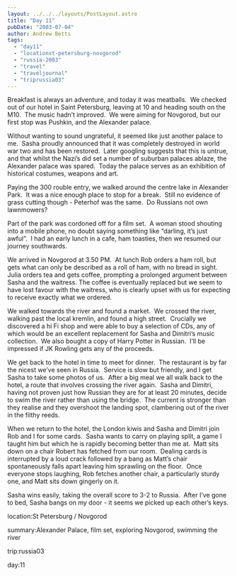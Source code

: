 ```yaml
---
layout: ../../../layouts/PostLayout.astro
title: "Day 11"
pubDate: "2003-07-04"
author: Andrew Betts
tags: 
  - "day11"
  - "locationst-petersburg-novgorod"
  - "russia-2003"
  - "travel"
  - "traveljournal"
  - "triprussia03"
---
```


Breakfast is always an adventure, and today it was meatballs.  We checked out of our hotel in Saint Petersburg, leaving at 10 and heading south on the M10.  The music hadn’t improved.  We were aiming for Novgorod, but our first stop was Pushkin, and the Alexander palace.

Without wanting to sound ungrateful, it seemed like just another palace to me.  Sasha proudly announced that it was completely destroyed in world war two and has been restored.  Later googling suggests that this is untrue, and that whilst the Nazi’s did set a number of suburban palaces ablaze, the Alexander palace was spared.  Today the palace serves as an exhibition of historical costumes, weapons and art.

Paying the 300 rouble entry, we walked around the centre lake in Alexander Park.  It was a nice enough place to stop for a break.  Still no evidence of grass cutting though - Peterhof was the same.  Do Russians not own lawnmowers?

Part of the park was cordoned off for a film set.  A woman stood shouting into a mobile phone, no doubt saying something like “darling, it’s just awful”.  I had an early lunch in a cafe, ham toasties, then we resumed our journey southwards.

We arrived in Novgorod at 3.50 PM.  At lunch Rob orders a ham roll, but gets what can only be described as a roll of ham, with no bread in sight. Julia orders tea and gets coffee, prompting a prolonged argument between Sasha and the waitress. The coffee is eventually replaced but we seem to have lost favour with the waitress, who is clearly upset with us for expecting to receive exactly what we ordered.

We walked towards the river and found a market.  We crossed the river, walking past the local kremlin, and found a high street.  Crucially we discovered a hi Fi shop and were able to buy a selection of CDs, any of which would be an excellent replacement for Sasha and Dimitri’s music collection.  We also bought a copy of Harry Potter in Russian.  I’ll be impressed if JK Rowling gets any of the proceeds.

We get back to the hotel in time to meet for dinner.  The restaurant is by far the nicest we’ve seen in Russia.  Service is slow but friendly, and I get Sasha to take some photos of us.  After a big meal we all walk back to the hotel, a route that involves crossing the river again.  Sasha and Dimitri, having not proven just how Russian they are for at least 20 minutes, decide to swim the river rather than using the bridge.  The current is stronger than they realise and they overshoot the landing spot, clambering out of the river in the filthy reeds.

When we return to the hotel, the London kiwis and Sasha and Dimitri join Rob and I for some cards.  Sasha wants to carry on playing split, a game I taught him but which he is rapidly becoming better than me at.  Matt sits down on a chair Robert has fetched from our room.  Dealing cards is interrupted by a loud crack followed by a bang as Matt’s chair spontaneously falls apart leaving him sprawling on the floor.  Once everyone stops laughing, Rob fetches another chair, a particularly sturdy one, and Matt sits down gingerly on it.

Sasha wins easily, taking the overall score to 3-2 to Russia.  After I’ve gone to bed, Sasha bangs on my door - it seems we picked up each other’s keys.

location:St Petersburg / Novgorod

summary:Alexander Palace, film set, exploring Novgorod, swimming the river

trip:russia03

day:11
